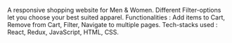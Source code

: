 A responsive shopping website for Men & Women.
Different Filter-options let you choose your best suited apparel.
Functionalities : Add items to Cart, Remove from Cart, Filter, Navigate to multiple pages.
Tech-stacks used : React, Redux, JavaScript, HTML, CSS.
